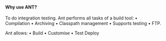 #### Why use ANT?

To do integration testing. Ant performs all tasks of a build tool:
	• Compilation
	• Archiving
	• Classpath management
	• Supports testing
	• FTP.  

Ant allows:
	• Build
	• Customise
	• Test
Deploy 
